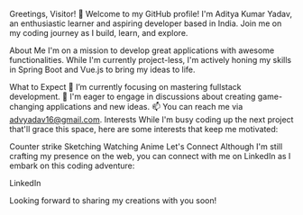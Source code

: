 Greetings, Visitor! 👋
Welcome to my GitHub profile! I'm Aditya Kumar Yadav, an enthusiastic learner and aspiring developer based in India. Join me on my coding journey as I build, learn, and explore.

About Me
I'm on a mission to develop great applications with awesome functionalities. While I'm currently project-less, I'm actively honing my skills in Spring Boot and Vue.js to bring my ideas to life.

What to Expect
🌱 I’m currently focusing on mastering fullstack development.
💬 I'm eager to engage in discussions about creating game-changing applications and new ideas.
📫 You can reach me via advyadav16@gmail.com.
Interests
While I'm busy coding up the next project that'll grace this space, here are some interests that keep me motivated:

Counter strike
Sketching
Watching Anime
Let's Connect
Although I'm still crafting my presence on the web, you can connect with me on LinkedIn as I embark on this coding adventure:

LinkedIn

Looking forward to sharing my creations with you soon!
